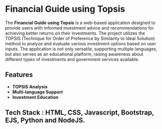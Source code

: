 # Financial Guide using Topsis

The **Financial Guide using Topsis** is a web-based application designed to provide users with informed investment advice and recommendations for achieving better returns on their investments. The project utilizes the TOPSIS (Technique for Order of Preference by Similarity to Ideal Solution) method to analyze and evaluate various investment options based on user inputs. The application is not only versatile, supporting multiple languages, but also serves as an educational platform, raising awareness about different types of investments and government services available.

## Features

- **TOPSIS Analysis**
- **Multi-language Support**
- **Investment Education**

## Tech Stack : HTML, CSS, Javascript, Bootstrap, EJS, Python and NodeJS.

